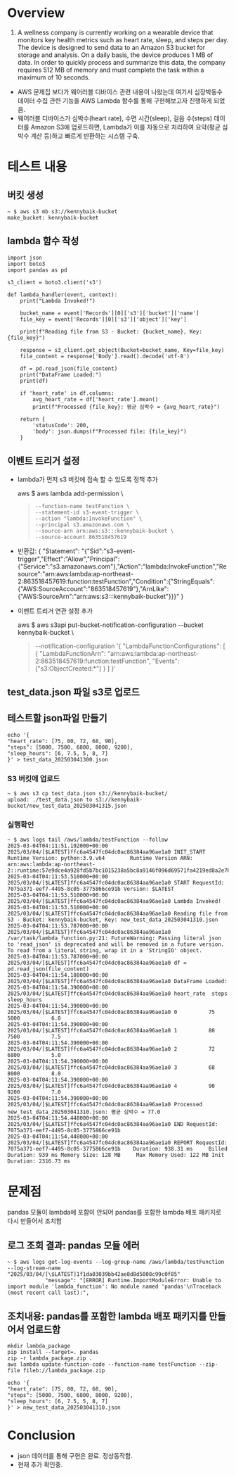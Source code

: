 # Overview
1. A wellness company is currently working on a wearable device that monitors key health metrics such as heart rate, sleep, and steps per day. 
The device is designed to send data to an Amazon S3 bucket for storage and analysis. 
On a daily basis, the device produces 1 MB of data. 
In order to quickly process and summarize this data, the company requires 512 MB of memory and must complete the task within a maximum of 10 seconds.

- AWS 문제집 보다가 웨어러블 디바이스 관련 내용이 나왔는데 여기서 심장박동수 데이터 수집 관련 기능을 AWS Lambda 함수를 통해 구현해보고자 진행하게 되었음.
- 웨어러블 디바이스가 심박수(heart rate), 수면 시간(sleep), 걸음 수(steps) 데이터를 Amazon S3에 업로드하면, Lambda가 이를 자동으로 처리하여 요약(평균 심박수 계산 등)하고 빠르게 반환하는 시스템 구축.

# 테스트 내용

## 버킷 생성
	~ $ aws s3 mb s3://kennybaik-bucket
	make_bucket: kennybaik-bucket

## lambda 함수 작성
	import json
	import boto3
	import pandas as pd
	
	s3_client = boto3.client('s3')

	def lambda_handler(event, context):
		print("Lambda Invoked!")
	
		bucket_name = event['Records'][0]['s3']['bucket']['name']
		file_key = event['Records'][0]['s3']['object']['key']
	
		print(f"Reading file from S3 - Bucket: {bucket_name}, Key: {file_key}")
	
		response = s3_client.get_object(Bucket=bucket_name, Key=file_key)
		file_content = response['Body'].read().decode('utf-8')
	
		df = pd.read_json(file_content)
		print("DataFrame Loaded:")
		print(df)
	
		if 'heart_rate' in df.columns:
			avg_heart_rate = df['heart_rate'].mean()
			print(f"Processed {file_key}: 평균 심박수 = {avg_heart_rate}")
	
		return {
			'statusCode': 200,
			'body': json.dumps(f"Processed file: {file_key}")
		}


## 이벤트 트리거 설정

- lambda가 먼저 s3 버킷에 접속 할 수 있도록 정책 추가
	
	aws $ aws lambda add-permission \
	>     --function-name testFunction \
	>     --statement-id s3-event-trigger \
	>     --action "lambda:InvokeFunction" \
	>     --principal s3.amazonaws.com \
	>     --source-arn arn:aws:s3:::kennybaik-bucket \
	>     --source-account 863518457619

- 반환값:
	{
		"Statement": "{\"Sid\":\"s3-event-trigger\",\"Effect\":\"Allow\",\"Principal\":{\"Service\":\"s3.amazonaws.com\"},\"Action\":\"lambda:InvokeFunction\",\"Resource\":\"arn:aws:lambda:ap-northeast-2:863518457619:function:testFunction\",\"Condition\":{\"StringEquals\":{\"AWS:SourceAccount\":\"863518457619\"},\"ArnLike\":{\"AWS:SourceArn\":\"arn:aws:s3:::kennybaik-bucket\"}}}"
	}


- 이벤트 트리거 연관 설정 추가

	aws $ aws s3api put-bucket-notification-configuration --bucket kennybaik-bucket \
	> --notification-configuration '{
	>   "LambdaFunctionConfigurations": [
	>     {
	>       "LambdaFunctionArn": "arn:aws:lambda:ap-northeast-2:863518457619:function:testFunction",
	>       "Events": ["s3:ObjectCreated:*"]
	>     }
	>   ]
	> }'


## test_data.json 파일 s3로 업로드

## 테스트할 json파일 만들기
	echo '{
	"heart_rate": [75, 80, 72, 68, 90],
	"steps": [5000, 7500, 6800, 8000, 9200],
	"sleep_hours": [6, 7.5, 5, 8, 7]
	}' > test_data_202503041300.json

### S3 버킷에 업로드
	~ $ aws s3 cp test_data.json s3://kennybaik-bucket/
	upload: ./test_data.json to s3://kennybaik-bucket/new_test_data_202503041315.json  
	
### 실행확인
	~ $ aws logs tail /aws/lambda/testFunction --follow
	2025-03-04T04:11:51.192000+00:00 2025/03/04/[$LATEST]ffc6a4547fc04dc0ac86384aa96ae1a0 INIT_START Runtime Version: python:3.9.v64        Runtime Version ARN: arn:aws:lambda:ap-northeast-2::runtime:57e9dce4a928fd5b7bc1015238a5bc8a9146f096d69571fa4219ed8a2e76bfdf
	2025-03-04T04:11:53.510000+00:00 2025/03/04/[$LATEST]ffc6a4547fc04dc0ac86384aa96ae1a0 START RequestId: 7075a371-eef7-4495-8c05-3775866ce91b Version: $LATEST
	2025-03-04T04:11:53.510000+00:00 2025/03/04/[$LATEST]ffc6a4547fc04dc0ac86384aa96ae1a0 Lambda Invoked!
	2025-03-04T04:11:53.510000+00:00 2025/03/04/[$LATEST]ffc6a4547fc04dc0ac86384aa96ae1a0 Reading file from S3 - Bucket: kennybaik-bucket, Key: new_test_data_202503041310.json
	2025-03-04T04:11:53.787000+00:00 2025/03/04/[$LATEST]ffc6a4547fc04dc0ac86384aa96ae1a0 /var/task/lambda_function.py:21: FutureWarning: Passing literal json to 'read_json' is deprecated and will be removed in a future version. To read from a literal string, wrap it in a 'StringIO' object.
	2025-03-04T04:11:53.787000+00:00 2025/03/04/[$LATEST]ffc6a4547fc04dc0ac86384aa96ae1a0 df = pd.read_json(file_content)
	2025-03-04T04:11:54.188000+00:00 2025/03/04/[$LATEST]ffc6a4547fc04dc0ac86384aa96ae1a0 DataFrame Loaded:
	2025-03-04T04:11:54.390000+00:00 2025/03/04/[$LATEST]ffc6a4547fc04dc0ac86384aa96ae1a0 heart_rate  steps  sleep_hours
	2025-03-04T04:11:54.390000+00:00 2025/03/04/[$LATEST]ffc6a4547fc04dc0ac86384aa96ae1a0 0          75   5000          6.0
	2025-03-04T04:11:54.390000+00:00 2025/03/04/[$LATEST]ffc6a4547fc04dc0ac86384aa96ae1a0 1          80   7500          7.5
	2025-03-04T04:11:54.390000+00:00 2025/03/04/[$LATEST]ffc6a4547fc04dc0ac86384aa96ae1a0 2          72   6800          5.0
	2025-03-04T04:11:54.390000+00:00 2025/03/04/[$LATEST]ffc6a4547fc04dc0ac86384aa96ae1a0 3          68   8000          8.0
	2025-03-04T04:11:54.390000+00:00 2025/03/04/[$LATEST]ffc6a4547fc04dc0ac86384aa96ae1a0 4          90   9200          7.0
	2025-03-04T04:11:54.390000+00:00 2025/03/04/[$LATEST]ffc6a4547fc04dc0ac86384aa96ae1a0 Processed new_test_data_202503041310.json: 평균 심박수 = 77.0
	2025-03-04T04:11:54.448000+00:00 2025/03/04/[$LATEST]ffc6a4547fc04dc0ac86384aa96ae1a0 END RequestId: 7075a371-eef7-4495-8c05-3775866ce91b
	2025-03-04T04:11:54.448000+00:00 2025/03/04/[$LATEST]ffc6a4547fc04dc0ac86384aa96ae1a0 REPORT RequestId: 7075a371-eef7-4495-8c05-3775866ce91b    Duration: 938.31 ms     Billed Duration: 939 ms Memory Size: 128 MB     Max Memory Used: 122 MB Init Duration: 2316.73 ms


# 문제점
pandas 모듈이 lambda에 포함이 안되어 pandas를 포함한 lambda 배포 패키지로 다시 만들어서 조치함

## 로그 조회 결과: pandas 모듈 에러
	~ $ aws logs get-log-events --log-group-name /aws/lambda/testFunction --log-stream-name "2025/03/04/[\$LATEST]1f1da03039bb42ae8d8d5008c99c0f85"
				"message": "[ERROR] Runtime.ImportModuleError: Unable to import module 'lambda_function': No module named 'pandas'\nTraceback (most recent call last):",

## 조치내용: pandas를 포함한 lambda 배포 패키지를 만들어서 업로드함 			
	mkdir lambda_package
	pip install --target=. pandas
	zip -r lambda_package.zip .
	aws lambda update-function-code --function-name testFunction --zip-file fileb://lambda_package.zip
	
	echo '{
	"heart_rate": [75, 80, 72, 68, 90],
	"steps": [5000, 7500, 6800, 8000, 9200],
	"sleep_hours": [6, 7.5, 5, 8, 7]
	}' > new_test_data_202503041310.json


# Conclusion
- json 데이터를 통해 구현은 완료. 정상동작함.
- 현재 추가 확인중.